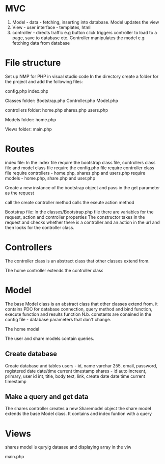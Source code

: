 MVC
====
1. Model - data - fetching, inserting into database. Model updates the view
2. View - user interface - templates, html
3. controller - directs traffic e.g button click triggers controller to load to a page, save to database etc. Controller manipulates the model e.g fetching data
from database

File structure
===============
Set up NMP for PHP in visual studio code
In the directory create a folder for the project and add the following files:

config.php
index.php

Classes folder:
Bootstrap.php
Controller.php
Model.php

controllers folder:
home.php
shares.php
users.php

Models folder:
home.php

Views folder:
main.php


Routes
========

index file:
In the index file require the bootstrap class file, controllers class file and model class file 
require the config.php file 
require controller class file 
require controllers - home.php, shares.php and users.php
require models - home.php, share.php and user.php

Create a new instance of the bootstrap object and pass in the get parameter as the request

call the create controller method
calls the exeute action method


Bootstrap file:
In the classes/Bootstrap.php file there are variables for the request, action and controller properties
The constructor takes in the request and checks whether there is a controller and an action in the url and then looks for the controller class.

Controllers
===============
The controller class is an abstract class that other classes extend from.

The home controller extends the controller class

Model
=====
The base Model class is an abstract class that other classes extend from. it contains PDO for database connection, query method and bind function, execute
function and results function
N.b. constants are conained in the config file - database parameters that don't change.

The home model

The user and share models contain queries.

Create database
---------------
Create database and tables 
users - id, name varchar 255, email, password, registered date date/time current timestamp
shares - id auto increent, primary, user id int, title, body text, link, create date date time current timestamp

Make a query and get data
------------------------

The shares controller creates a new Sharemodel object
the share model extends the base Model class. It contains and index funtion with a query

Views
=====
shares model is quryig dataase and displaying array in the viw

main.php

